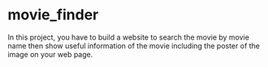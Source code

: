 # movie_finder
In this project, you have to build  a website to search the movie by movie name then show useful information of the movie including the poster of the image on your web page. 
